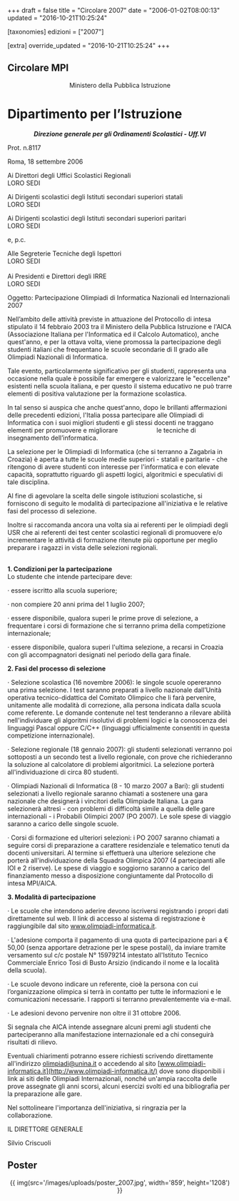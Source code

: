 +++
draft = false
title = "Circolare 2007"
date = "2006-01-02T08:00:13"
updated = "2016-10-21T10:25:24"

[taxonomies]
edizioni = ["2007"]

[extra]
override_updated = "2016-10-21T10:25:24"
+++
## Circolare MPI

<div style="text-align: center;">

Ministero della Pubblica Istruzione

</div>

# Dipartimento per l’Istruzione

<div style="text-align: center;">

**_Direzione generale per gli Ordinamenti Scolastici - Uff.VI_**

</div>

Prot. n.8117

Roma, 18 settembre 2006

Ai Direttori degli Uffici Scolastici Regionali<br/> LORO SEDI

Ai Dirigenti scolastici degli Istituti secondari superiori statali<br/> LORO SEDI

Ai Dirigenti scolastici degli Istituti secondari superiori paritari<br/> LORO SEDI

e, p.c.

Alle Segreterie Tecniche degli Ispettori <br/> LORO SEDI<br/><br/>Ai Presidenti e Direttori degli IRRE<br/> LORO SEDI

Oggetto: Partecipazione Olimpiadi di Informatica Nazionali ed Internazionali 2007<br/>

Nell’ambito delle attività previste in attuazione del Protocollo di intesa stipulato il 14 febbraio 2003 tra il Ministero della Pubblica Istruzione e l'AICA (Associazione Italiana per l'Informatica ed il Calcolo Automatico), anche quest'anno, e per la ottava volta, viene promossa la partecipazione degli studenti italiani che frequentano le scuole secondarie di II grado alle Olimpiadi Nazionali di Informatica.

Tale evento, particolarmente significativo per gli studenti, rappresenta una occasione nella quale è possibile far emergere e valorizzare le "eccellenze" esistenti nella scuola italiana, e per questo il sistema educativo ne può trarre elementi di positiva valutazione per la formazione scolastica.

In tal senso si auspica che anche quest'anno, dopo le brillanti affermazioni delle precedenti edizioni, l'Italia possa partecipare alle Olimpiadi di Informatica con i suoi migliori studenti e gli stessi docenti ne traggano elementi per promuovere e migliorare                      le tecniche di insegnamento dell’informatica.

La selezione per le Olimpiadi di Informatica (che si terranno a Zagabria in Croazia) è aperta a tutte le scuole medie superiori - statali e paritarie - che ritengono di avere studenti con interesse per l'informatica e con elevate capacità, soprattutto riguardo gli aspetti logici, algoritmici e speculativi di tale disciplina.

Al fine di agevolare la scelta delle singole istituzioni scolastiche, si forniscono di seguito le modalità di partecipazione all'iniziativa e le relative fasi del processo di selezione.

Inoltre si raccomanda ancora una volta sia ai referenti per le olimpiadi degli USR che ai referenti dei test center scolastici regionali di promuovere e/o incrementare le attività di formazione ritenute più opportune per meglio preparare i ragazzi in vista delle selezioni regionali.

<br/>**1. Condizioni per la partecipazione**<br/> Lo studente che intende partecipare deve:

· essere iscritto alla scuola superiore;

· non compiere 20 anni prima del 1 luglio 2007;

· essere disponibile, qualora superi le prime prove di selezione, a frequentare i corsi di formazione che si terranno prima della competizione internazionale;

· essere disponibile, qualora superi l'ultima selezione, a recarsi in Croazia con gli accompagnatori designati nel periodo della gara finale.

**2. Fasi del processo di selezione**

· Selezione scolastica (16 novembre 2006): le singole scuole opereranno una prima selezione. I test saranno preparati a livello nazionale dall’Unità operativa tecnico-didattica del Comitato Olimpico che li farà pervenire, unitamente alle modalità di correzione, alla persona indicata dalla scuola come referente. Le domande contenute nel test tenderanno a rilevare abilità nell'individuare gli algoritmi risolutivi di problemi logici e la conoscenza dei linguaggi Pascal oppure C/C++ (linguaggi ufficialmente consentiti in questa competizione internazionale).

· Selezione regionale (18 gennaio 2007): gli studenti selezionati verranno poi sottoposti a un secondo test a livello regionale, con prove che richiederanno la soluzione al calcolatore di problemi algoritmici. La selezione porterà all'individuazione di circa 80 studenti.

· Olimpiadi Nazionali di Informatica (8 - 10 marzo 2007 a Bari): gli studenti selezionati a livello regionale saranno chiamati a sostenere una gara nazionale che designerà i vincitori della Olimpiade Italiana. La gara selezionerà altresì - con problemi di difficoltà simile a quella delle gare internazionali - i Probabili Olimpici 2007 (PO 2007). Le sole spese di viaggio saranno a carico delle singole scuole.

· Corsi di formazione ed ulteriori selezioni: i PO 2007 saranno chiamati a seguire corsi di preparazione a carattere residenziale e telematico tenuti da docenti universitari. Al termine si effettuerà una ulteriore selezione che porterà all'individuazione della Squadra Olimpica 2007 (4 partecipanti alle IOI e 2 riserve). Le spese di viaggio e soggiorno saranno a carico del finanziamento messo a disposizione congiuntamente dal Protocollo di intesa MPI/AICA.

**3. Modalità di partecipazione**

· Le scuole che intendono aderire devono iscriversi registrando i propri dati direttamente sul web. Il link di accesso al sistema di registrazione è raggiungibile dal sito www.olimpiadi-informatica.it.

· L'adesione comporta il pagamento di una quota di partecipazione pari a € 50,00 (senza apportare detrazione per le spese postali), da inviare tramite versamento sul c/c postale N° 15979214 intestato all'Istituto Tecnico Commerciale Enrico Tosi di Busto Arsizio (indicando il nome e la località della scuola).

· Le scuole devono indicare un referente, cioè la persona con cui l’organizzazione olimpica si terrà in contatto per tutte le informazioni e le comunicazioni necessarie. I rapporti si terranno prevalentemente via e-mail.

· Le adesioni devono pervenire non oltre il 31 ottobre 2006.

Si segnala che AICA intende assegnare alcuni premi agli studenti che parteciperanno alla manifestazione internazionale ed a chi conseguirà risultati di rilievo.

Eventuali chiarimenti potranno essere richiesti scrivendo direttamente all'indirizzo [olimpiadi@unina.it](mailto:olimpiadi@unina.it) o accedendo al sito [www.olimpiadi-informatica.it](http://www.olimpiadi-informatica.it/) dove sono disponibili i link ai siti delle Olimpiadi Internazionali, nonché un'ampia raccolta delle prove assegnate gli anni scorsi, alcuni esercizi svolti ed una bibliografia per la preparazione alle gare.

Nel sottolineare l'importanza dell'iniziativa, si ringrazia per la collaborazione. <br/>

IL DIRETTORE GENERALE

Silvio Criscuoli

## Poster

<div style="text-align: center;">

{{ img(src='/images/uploads/poster_2007.jpg', width='859', height='1208') }}

</div>
